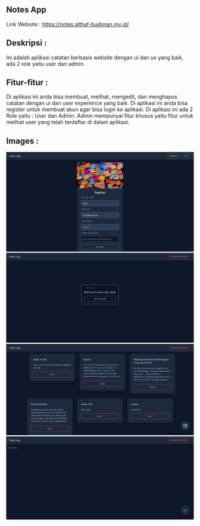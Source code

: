 ## Notes App
Link Website : https://notes.althaf-budiman.my.id/

## Deskripsi : 
Ini adalah aplikasi catatan berbasis website dengan ui dan ux yang baik, ada 2 role yaitu user dan admin.

## Fitur-fitur :
Di aplikasi ini anda bisa membuat, melihat, mengedit, dan menghapus catatan dengan ui dan user experience
yang baik. Di aplikasi ini anda bisa register untuk membuat akun agar bisa login ke aplikasi.
Di aplikasi ini ada 2 Role yaitu : User dan Admin. Admin mempunyai fitur khusus yaitu fitur untuk melihat user yang telah terdaftar di dalam aplikasi.

## Images :
![Register-Page](../shared-host-project/images/register-page.png)
![welcome-page](../shared-host-project/images/welcome-page.png)
![Notes](../shared-host-project/images/notes.png)
![Create-Notes](../shared-host-project/images/create-notes.png)